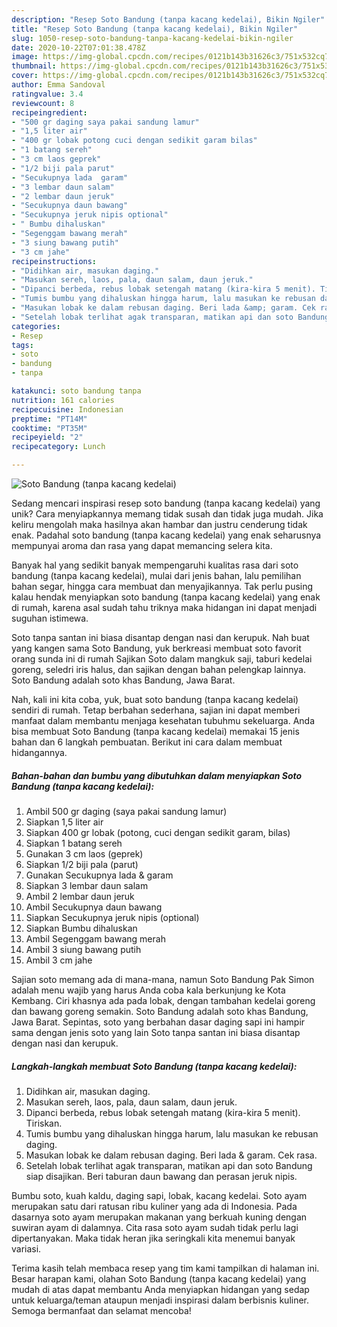 ```yaml
---
description: "Resep Soto Bandung (tanpa kacang kedelai), Bikin Ngiler"
title: "Resep Soto Bandung (tanpa kacang kedelai), Bikin Ngiler"
slug: 1050-resep-soto-bandung-tanpa-kacang-kedelai-bikin-ngiler
date: 2020-10-22T07:01:38.478Z
image: https://img-global.cpcdn.com/recipes/0121b143b31626c3/751x532cq70/soto-bandung-tanpa-kacang-kedelai-foto-resep-utama.jpg
thumbnail: https://img-global.cpcdn.com/recipes/0121b143b31626c3/751x532cq70/soto-bandung-tanpa-kacang-kedelai-foto-resep-utama.jpg
cover: https://img-global.cpcdn.com/recipes/0121b143b31626c3/751x532cq70/soto-bandung-tanpa-kacang-kedelai-foto-resep-utama.jpg
author: Emma Sandoval
ratingvalue: 3.4
reviewcount: 8
recipeingredient:
- "500 gr daging saya pakai sandung lamur"
- "1,5 liter air"
- "400 gr lobak potong cuci dengan sedikit garam bilas"
- "1 batang sereh"
- "3 cm laos geprek"
- "1/2 biji pala parut"
- "Secukupnya lada  garam"
- "3 lembar daun salam"
- "2 lembar daun jeruk"
- "Secukupnya daun bawang"
- "Secukupnya jeruk nipis optional"
- " Bumbu dihaluskan"
- "Segenggam bawang merah"
- "3 siung bawang putih"
- "3 cm jahe"
recipeinstructions:
- "Didihkan air, masukan daging."
- "Masukan sereh, laos, pala, daun salam, daun jeruk."
- "Dipanci berbeda, rebus lobak setengah matang (kira-kira 5 menit). Tiriskan."
- "Tumis bumbu yang dihaluskan hingga harum, lalu masukan ke rebusan daging."
- "Masukan lobak ke dalam rebusan daging. Beri lada &amp; garam. Cek rasa."
- "Setelah lobak terlihat agak transparan, matikan api dan soto Bandung siap disajikan. Beri taburan daun bawang dan perasan jeruk nipis."
categories:
- Resep
tags:
- soto
- bandung
- tanpa

katakunci: soto bandung tanpa 
nutrition: 161 calories
recipecuisine: Indonesian
preptime: "PT14M"
cooktime: "PT35M"
recipeyield: "2"
recipecategory: Lunch

---
```



![Soto Bandung (tanpa kacang kedelai)](https://img-global.cpcdn.com/recipes/0121b143b31626c3/751x532cq70/soto-bandung-tanpa-kacang-kedelai-foto-resep-utama.jpg)

Sedang mencari inspirasi resep soto bandung (tanpa kacang kedelai) yang unik? Cara menyiapkannya memang tidak susah dan tidak juga mudah. Jika keliru mengolah maka hasilnya akan hambar dan justru cenderung tidak enak. Padahal soto bandung (tanpa kacang kedelai) yang enak seharusnya mempunyai aroma dan rasa yang dapat memancing selera kita.

Banyak hal yang sedikit banyak mempengaruhi kualitas rasa dari soto bandung (tanpa kacang kedelai), mulai dari jenis bahan, lalu pemilihan bahan segar, hingga cara membuat dan menyajikannya. Tak perlu pusing kalau hendak menyiapkan soto bandung (tanpa kacang kedelai) yang enak di rumah, karena asal sudah tahu triknya maka hidangan ini dapat menjadi suguhan istimewa.

Soto tanpa santan ini biasa disantap dengan nasi dan kerupuk. Nah buat yang kangen sama Soto Bandung, yuk berkreasi membuat soto favorit orang sunda ini di rumah Sajikan Soto dalam mangkuk saji, taburi kedelai goreng, seledri iris halus, dan sajikan dengan bahan pelengkap lainnya. Soto Bandung adalah soto khas Bandung, Jawa Barat.


Nah, kali ini kita coba, yuk, buat soto bandung (tanpa kacang kedelai) sendiri di rumah. Tetap berbahan sederhana, sajian ini dapat memberi manfaat dalam membantu menjaga kesehatan tubuhmu sekeluarga. Anda bisa membuat Soto Bandung (tanpa kacang kedelai) memakai 15 jenis bahan dan 6 langkah pembuatan. Berikut ini cara dalam membuat hidangannya.

<!--inarticleads1-->

##### Bahan-bahan dan bumbu yang dibutuhkan dalam menyiapkan Soto Bandung (tanpa kacang kedelai):

1. Ambil 500 gr daging (saya pakai sandung lamur)
1. Siapkan 1,5 liter air
1. Siapkan 400 gr lobak (potong, cuci dengan sedikit garam, bilas)
1. Siapkan 1 batang sereh
1. Gunakan 3 cm laos (geprek)
1. Siapkan 1/2 biji pala (parut)
1. Gunakan Secukupnya lada &amp; garam
1. Siapkan 3 lembar daun salam
1. Ambil 2 lembar daun jeruk
1. Ambil Secukupnya daun bawang
1. Siapkan Secukupnya jeruk nipis (optional)
1. Siapkan  Bumbu dihaluskan
1. Ambil Segenggam bawang merah
1. Ambil 3 siung bawang putih
1. Ambil 3 cm jahe


Sajian soto memang ada di mana-mana, namun Soto Bandung Pak Simon adalah menu wajib yang harus Anda coba kala berkunjung ke Kota Kembang. Ciri khasnya ada pada lobak, dengan tambahan kedelai goreng dan bawang goreng semakin. Soto Bandung adalah soto khas Bandung, Jawa Barat. Sepintas, soto yang berbahan dasar daging sapi ini hampir sama dengan jenis soto yang lain Soto tanpa santan ini biasa disantap dengan nasi dan kerupuk. 

<!--inarticleads2-->

##### Langkah-langkah membuat Soto Bandung (tanpa kacang kedelai):

1. Didihkan air, masukan daging.
1. Masukan sereh, laos, pala, daun salam, daun jeruk.
1. Dipanci berbeda, rebus lobak setengah matang (kira-kira 5 menit). Tiriskan.
1. Tumis bumbu yang dihaluskan hingga harum, lalu masukan ke rebusan daging.
1. Masukan lobak ke dalam rebusan daging. Beri lada &amp; garam. Cek rasa.
1. Setelah lobak terlihat agak transparan, matikan api dan soto Bandung siap disajikan. Beri taburan daun bawang dan perasan jeruk nipis.


Bumbu soto, kuah kaldu, daging sapi, lobak, kacang kedelai. Soto ayam merupakan satu dari ratusan ribu kuliner yang ada di Indonesia. Pada dasarnya soto ayam merupakan makanan yang berkuah kuning dengan suwiran ayam di dalamnya. Cita rasa soto ayam sudah tidak perlu lagi dipertanyakan. Maka tidak heran jika seringkali kita menemui banyak variasi. 

Terima kasih telah membaca resep yang tim kami tampilkan di halaman ini. Besar harapan kami, olahan Soto Bandung (tanpa kacang kedelai) yang mudah di atas dapat membantu Anda menyiapkan hidangan yang sedap untuk keluarga/teman ataupun menjadi inspirasi dalam berbisnis kuliner. Semoga bermanfaat dan selamat mencoba!
